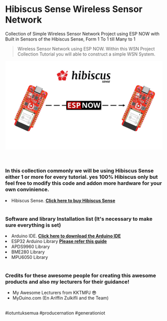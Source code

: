 # Hibiscus Sense Wireless Sensor Network
Collection of Simple Wireless Sensor Network Project using ESP NOW with Built in Sensors of the Hibiscus Sense, Form 1 To 1 till Many to 1

>Wireless Sensor Network using ESP NOW. Within this WSN Project Collection Tutorial you will able to construct a simple WSN System.
  <p align="center"><img src="https://github.com/Coderakid01/Medias/blob/main/cover1.jpg" width="900"></a></p>
  
  </br>
  
   <h3>In this collection commonly we will be using Hibiscus Sense either 1 or more for every tutorial. yes 100% Hibiscus only but feel free to modify this code and addon more hardware for your own convinience.</h3>
  <li>Hibiscus Sense. <b><a href="https://myduino.com/product/myd-036/" target="_blank"> Click here to buy Hibiscus Sense</a></b></li>
  
  </br>
  
  <h3>Software and library Installation list (It's necessary to make sure everything is set)</h3>

  <li>Arduino IDE. <b><a href="https://www.arduino.cc/en/Main/Software_" target="_blank"> Click here to download the Arduino IDE</a></b></li>
  <li>ESP32 Arduino Library <b><a href="https://github.com/espressif/arduino-esp32" target="_blank"> Please refer this guide </a></b></li>
  <li> APDS9960 Library </li>
  <li> BME280 Library </li>  
  <li> MPU6050 Library </li>
  </br>
<h3>Credits for these awesome people for creating this awesome products and also my lecturers for their guidance!</h3>

<ul>
  <li> My Awesome Lecturers from KKTMPJ 😎 </li>
  <li> MyDuino.com  (En Ariffin Zulkifli and the Team)</li>
</ul>

</br>

<footer> #iotuntuksemua #producernation #generationiot </footer>
